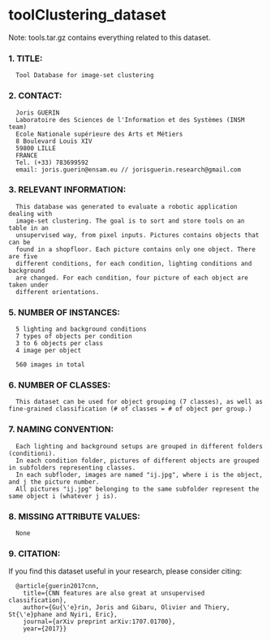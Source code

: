 # toolClustering_dataset

Note: tools.tar.gz contains everything related to this dataset.

### 1. TITLE: 

      Tool Database for image-set clustering

### 2. CONTACT: 

      Joris GUERIN
      Laboratoire des Sciences de l'Information et des Systèmes (INSM team)
      Ecole Nationale supérieure des Arts et Métiers
      8 Boulevard Louis XIV
      59800 LILLE
      FRANCE
      Tel. (+33) 783699592
      email: joris.guerin@ensam.eu // jorisguerin.research@gmail.com

### 3. RELEVANT INFORMATION:
      
      This database was generated to evaluate a robotic application dealing with 
      image-set clustering. The goal is to sort and store tools on an table in an
      unsupervised way, from pixel inputs. Pictures contains objects that can be 
      found in a shopfloor. Each picture contains only one object. There are five
      different conditions, for each condition, lighting conditions and background 
      are changed. For each condition, four picture of each object are taken under
      different orientations.

### 5. NUMBER OF INSTANCES:

      5 lighting and background conditions
      7 types of objects per condition
      3 to 6 objects per class
      4 image per object

      560 images in total

### 6. NUMBER OF CLASSES:

      This dataset can be used for object grouping (7 classes), as well as fine-grained classification (# of classes = # of object per group.)

### 7. NAMING CONVENTION:

      Each lighting and background setups are grouped in different folders (conditioni).
      In each condition folder, pictures of different objects are grouped in subfolders representing classes.
      In each subfloder, images are named "ij.jpg", where i is the object, and j the picture number.
      All pictures "ij.jpg" belonging to the same subfolder represent the same object i (whatever j is).

### 8. MISSING ATTRIBUTE VALUES: 

      None

### 9. CITATION:

If you find this dataset useful in your research, please consider citing:

      @article{guerin2017cnn,
        title={CNN features are also great at unsupervised classification},
        author={Gu{\'e}rin, Joris and Gibaru, Olivier and Thiery, St{\'e}phane and Nyiri, Eric},
        journal={arXiv preprint arXiv:1707.01700},
        year={2017}}
